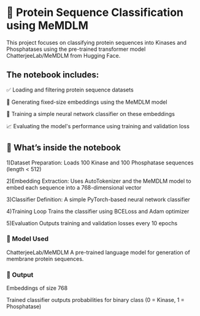 # 🧬 Protein Sequence Classification using MeMDLM
This project focuses on classifying protein sequences into Kinases and Phosphatases using the pre-trained transformer model ChatterjeeLab/MeMDLM from Hugging Face.

## The notebook includes:

✅ Loading and filtering protein sequence datasets

🧪 Generating fixed-size embeddings using the MeMDLM model

🧠 Training a simple neural network classifier on these embeddings

📈 Evaluating the model's performance using training and validation loss

## 🔧 What’s inside the notebook

1)Dataset Preparation:	Loads 100 Kinase and 100 Phosphatase sequences (length < 512)

2)Embedding Extraction:	Uses AutoTokenizer and the MeMDLM model to embed each sequence into a 768-dimensional vector

3)Classifier Definition: A simple PyTorch-based neural network classifier

4)Training Loop	Trains the classifier using BCELoss and Adam optimizer

5)Evaluation	Outputs training and validation losses every 10 epochs

### 🧠 Model Used
ChatterjeeLab/MeMDLM
A pre-trained language model for generation of membrane protein sequences.

### 📌 Output
Embeddings of size 768

Trained classifier outputs probabilities for binary class (0 = Kinase, 1 = Phosphatase)

